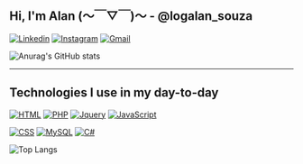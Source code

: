 ## Hi, I'm Alan (〜￣▽￣)〜 - @logalan_souza
[![Linkedin](https://img.shields.io/badge/LinkedIn-7f3ace?style=for-the-badge&logo=linkedin&logoColor=white)](https://www.linkedin.com/in/alanldf1/)
[![Instagram](https://img.shields.io/badge/Instagram-7f3ace?style=for-the-badge&logo=instagram&logoColor=white)](https://www.instagram.com/logalan_souza//)
[![Gmail](https://img.shields.io/badge/Gmail-7f3ace?style=for-the-badge&logo=gmail&logoColor=white)](https://www.instagram.com/logalan_souza//)
<!-- [![Github](https://img.shields.io/github/followers/alanldf1.svg?style=social&label=Follow&maxAge=2592000)](https://github.com/alanldf1) -->


![Anurag's GitHub stats](https://github-readme-stats.vercel.app/api?username=alanldf1&theme=midnight-purple&show_icons=true)
<hr>

## Technologies I use in my day-to-day

[![HTML](https://img.shields.io/badge/HTML-7f3ace?style=for-the-badge&logo=html5&logoColor=white)](https://www.instagram.com/logalan_souza//)
[![PHP](https://img.shields.io/badge/PHP-7f3ace?style=for-the-badge&logo=php&logoColor=white)](https://www.instagram.com/logalan_souza//)
[![Jquery](https://img.shields.io/badge/jQuery-7f3ace?style=for-the-badge&logo=jquery&logoColor=white)](https://www.instagram.com/logalan_souza//)
[![JavaScript](https://img.shields.io/badge/JavaScript-7f3ace?style=for-the-badge&logo=javascript&logoColor=white)](https://www.instagram.com/logalan_souza//)

[![CSS](https://img.shields.io/badge/CSS-7f3ace?&style=for-the-badge&logo=css3&logoColor=white)](https://www.instagram.com/logalan_souza//)
[![MySQL](https://img.shields.io/badge/MySQL-7f3ace?style=for-the-badge&logo=mysql&logoColor=white)](https://www.instagram.com/logalan_souza//)
[![C#](https://img.shields.io/badge/C%23-7f3ace?style=for-the-badge&logo=c-sharp&logoColor=white)](https://www.instagram.com/logalan_souza//)


![Top Langs](https://github-readme-stats.vercel.app/api/top-langs/?username=alanldf1&size_weight=0.5&count_weight=0.5&theme=midnight-purple)
